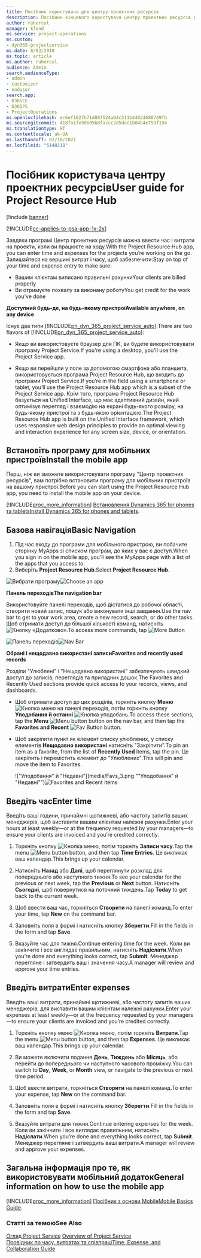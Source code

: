 ```yaml
---
title: Посібник користувача для центру проектних ресурсів
description: Посібник кінцевого користувача центру проектних ресурсів для Project Service
author: ruhercul
manager: kfend
ms.service: project-operations
ms.custom:
- dyn365-projectservice
ms.date: 8/03/2018
ms.topic: article
ms.author: ruhercul
audience: Admin
search.audienceType:
- admin
- customizer
- enduser
search.app:
- D365CE
- D365PS
- ProjectOperations
ms.openlocfilehash: ec6ef1827b71d887524a04c511b44824688749fb
ms.sourcegitcommit: 418fa1fe9d605b8faccc2d5dee1b04b4e753f194
ms.translationtype: HT
ms.contentlocale: uk-UA
ms.lasthandoff: 02/10/2021
ms.locfileid: "5148218"
---
```

# <a name="user-guide-for-project-resource-hub"></a><span data-ttu-id="86739-103">Посібник користувача центру проектних ресурсів</span><span class="sxs-lookup"><span data-stu-id="86739-103">User guide for Project Resource Hub</span></span>

[!include [banner](../includes/psa-now-project-operations.md)]

[!INCLUDE[cc-applies-to-psa-app-1x-2x](../includes/cc-applies-to-psa-app-1x-2x.md)]

<span data-ttu-id="86739-104">Завдяки програмі Центр проектних ресурсів можна ввести час і витрати на проекти, коли ви працюєте на ходу.</span><span class="sxs-lookup"><span data-stu-id="86739-104">With the Project Resource Hub app, you can enter time and expenses for the projects you’re working on the go.</span></span> <span data-ttu-id="86739-105">Залишайтеся на вершині витрат і часу, щоб забезпечити:</span><span class="sxs-lookup"><span data-stu-id="86739-105">Stay on top of your time and expense entry to make sure:</span></span>

- <span data-ttu-id="86739-106">Вашим клієнтам виписано правильні рахунки</span><span class="sxs-lookup"><span data-stu-id="86739-106">Your clients are billed properly</span></span>
- <span data-ttu-id="86739-107">Ви отримуєте похвалу за виконану роботу</span><span class="sxs-lookup"><span data-stu-id="86739-107">You get credit for the work you’ve done</span></span>

<span data-ttu-id="86739-108">**Доступний будь-де, на будь-якому пристрої**</span><span class="sxs-lookup"><span data-stu-id="86739-108">**Available anywhere, on any device**</span></span>

<span data-ttu-id="86739-109">Існує два типи [!INCLUDE[pn_dyn_365_project_service_auto](../includes/pn-dyn-365-project-service-auto.md)]:</span><span class="sxs-lookup"><span data-stu-id="86739-109">There are two flavors of [!INCLUDE[pn_dyn_365_project_service_auto](../includes/pn-dyn-365-project-service-auto.md)]:</span></span> 

- <span data-ttu-id="86739-110">Якщо ви використовуєте браузер для ПК, ви будете використовувати програму Project Service.</span><span class="sxs-lookup"><span data-stu-id="86739-110">If you're using a desktop, you'll use the Project Service app.</span></span> 

- <span data-ttu-id="86739-111">Якщо ви перейшли у поле за допомогою смартфона або планшета, використовується програма Project Resource Hub, що входить до програми Project Service.</span><span class="sxs-lookup"><span data-stu-id="86739-111">If you’re in the field using a smartphone or tablet, you’ll use the Project Resource Hub app which is a subset of the Project Service  app.</span></span> <span data-ttu-id="86739-112">Крім того, програма Project Resource Hub базується на Unified Interface, що має адаптивний дизайн, який оптимізує перегляд і взаємодію на екрані будь-якого розміру, на будь-якому пристрої та з будь-якою орієнтацією.</span><span class="sxs-lookup"><span data-stu-id="86739-112">The Project Resource Hub app is built on the Unified Interface framework, which uses responsive web design principles to provide an optimal viewing and interaction experience for any screen size, device, or orientation.</span></span> 


## <a name="install-the-mobile-app"></a><span data-ttu-id="86739-113">Встановіть програму для мобільних пристроїв</span><span class="sxs-lookup"><span data-stu-id="86739-113">Install the mobile app</span></span>
<span data-ttu-id="86739-114">Перш, ніж ви зможете використовувати програму "Центр проектних ресурсів", вам потрібно встановити програму для мобільних пристроїв на вашому пристрої.</span><span class="sxs-lookup"><span data-stu-id="86739-114">Before you can start using the Project Resource Hub app, you need to install the mobile app on your device.</span></span> 

[!INCLUDE[proc_more_information](../includes/proc-more-information.md)] <span data-ttu-id="86739-115">[Встановлення Dynamics 365 for phones та tablets](https://docs.microsoft.com/dynamics365/mobile-app/install-dynamics-365-for-phones-and-tablets)</span><span class="sxs-lookup"><span data-stu-id="86739-115">[Install Dynamics 365 for phones and tablets](https://docs.microsoft.com/dynamics365/mobile-app/install-dynamics-365-for-phones-and-tablets).</span></span>

## <a name="basic-navigation"></a><span data-ttu-id="86739-116">Базова навігація</span><span class="sxs-lookup"><span data-stu-id="86739-116">Basic Navigation</span></span>
1.  <span data-ttu-id="86739-117">Під час входу до програми для мобільного пристрою, ви побачите сторінку MyApps зі списком програм, до яких у вас є доступ.</span><span class="sxs-lookup"><span data-stu-id="86739-117">When you sign in on the mobile app, you’ll see the MyApps page with a list of the apps that you access to.</span></span> 
2.  <span data-ttu-id="86739-118">Виберіть **Project Resource Hub**.</span><span class="sxs-lookup"><span data-stu-id="86739-118">Select **Project Resource Hub**.</span></span>

<span data-ttu-id="86739-119">![Вибрати програму](media/chooseApp_1.png "Вибрати програму")</span><span class="sxs-lookup"><span data-stu-id="86739-119">![Choose an app](media/chooseApp_1.png "Choose an app")</span></span>

<span data-ttu-id="86739-120">**Панель переходів**</span><span class="sxs-lookup"><span data-stu-id="86739-120">**The navigation bar**</span></span>

<span data-ttu-id="86739-121">Використовуйте панелі переходів, щоб дістатися до робочої області, створити новий запис, пошук або виконувати інші завдання.</span><span class="sxs-lookup"><span data-stu-id="86739-121">Use the nav bar to get to your work area, create a new record, search, or do other tasks.</span></span> <span data-ttu-id="86739-122">Щоб отримати доступ до більшої кількості команд, натисніть ![Кнопку «Додатково»](media/MoreButton.png "Кнопка «Додатково»").</span><span class="sxs-lookup"><span data-stu-id="86739-122">To access more commands, tap ![More Button](media/MoreButton.png "More Button")</span></span>

<span data-ttu-id="86739-123">![Панель переходів](media/NavBar_2.png "Панель переходів")</span><span class="sxs-lookup"><span data-stu-id="86739-123">![Nav Bar](media/NavBar_2.png "Nav Bar")</span></span>

<span data-ttu-id="86739-124">**Обрані і нещодавно використані записи**</span><span class="sxs-lookup"><span data-stu-id="86739-124">**Favorites and recently used records**</span></span>

<span data-ttu-id="86739-125">Розділи "Улюблені" і "Нещодавно використані" забезпечують швидкий доступ до записів, переглядів та приладних дошок.</span><span class="sxs-lookup"><span data-stu-id="86739-125">The Favorites and Recently Used sections provide quick access to your records, views, and dashboards.</span></span> 

- <span data-ttu-id="86739-126">Щоб отримати доступ до цих розділів, торкніть кнопку **Меню** ![Кнопка меню](media/MenuButton.png "Кнопка меню") на панелі переходів, потім торкніть кнопку **Уподобання й останні** ![Кнопка уподобань](media/FavButton.png "Кнопка вподобань").</span><span class="sxs-lookup"><span data-stu-id="86739-126">To access these sections, tap the **Menu** ![Menu button](media/MenuButton.png "Menu button") button on the nav bar, and then tap the **Favorites and Recent** ![Fav Button](media/FavButton.png "Fav Button") button.</span></span>

- <span data-ttu-id="86739-127">Щоб закріпити пункт як елемент списку улюблених, у списку елементів **Нещодавно використані** натисніть "Закріпити".</span><span class="sxs-lookup"><span data-stu-id="86739-127">To pin an item as a favorite, from the list of **Recently Used** items, tap the pin.</span></span> <span data-ttu-id="86739-128">Це закріпить і перемістить елемент до "Улюблених".</span><span class="sxs-lookup"><span data-stu-id="86739-128">This will pin and move the item to Favorites.</span></span>

  <span data-ttu-id="86739-129">!["Уподобання" й "Недавні"](media/Favs_3.png ""Уподобання" й "Недавні"")</span><span class="sxs-lookup"><span data-stu-id="86739-129">![Favorites and Recent items](media/Favs_3.png "Favorites and Recent items")</span></span>
 
## <a name="enter-time"></a><span data-ttu-id="86739-130">Введіть час</span><span class="sxs-lookup"><span data-stu-id="86739-130">Enter time</span></span>
<span data-ttu-id="86739-131">Введіть ваші години, принаймні щотижневі, або частоту запитів ваших менеджерів, щоб виставити вашим клієнтам належні рахунки.</span><span class="sxs-lookup"><span data-stu-id="86739-131">Enter your hours at least weekly—or at the frequency requested by your managers—to ensure your clients are invoiced and you’re credited correctly.</span></span>

1. <span data-ttu-id="86739-132">Торкніть кнопку ![Кнопка меню](media/MenuButton.png "Кнопка меню"), потім торкніть **Записи часу**.</span><span class="sxs-lookup"><span data-stu-id="86739-132">Tap the menu ![Menu button](media/MenuButton.png "Menu button") button, and then tap **Time Entries**.</span></span> <span data-ttu-id="86739-133">Це викликає ваш календар.</span><span class="sxs-lookup"><span data-stu-id="86739-133">This brings up your calendar.</span></span>

2. <span data-ttu-id="86739-134">Натисніть **Назад** або **Далі**, щоб переглянути розклад для попереднього або наступного тижня.</span><span class="sxs-lookup"><span data-stu-id="86739-134">To see your calendar for the previous or next week, tap the **Previous** or **Next** button.</span></span> <span data-ttu-id="86739-135">Натисніть **Сьогодні**, щоб повернутися на поточний тиждень.</span><span class="sxs-lookup"><span data-stu-id="86739-135">Tap **Today** to get back to the current week.</span></span>

3. <span data-ttu-id="86739-136">Щоб ввести ваш час, торкніться **Створити** на панелі команд.</span><span class="sxs-lookup"><span data-stu-id="86739-136">To enter your time, tap **New** on the command bar.</span></span> 

4. <span data-ttu-id="86739-137">Заповніть поля в формі і натисніть кнопку **Зберегти**.</span><span class="sxs-lookup"><span data-stu-id="86739-137">Fill in the fields in the form and tap **Save**.</span></span>

5. <span data-ttu-id="86739-138">Вказуйте час для тижня.</span><span class="sxs-lookup"><span data-stu-id="86739-138">Continue entering time for the week.</span></span> <span data-ttu-id="86739-139">Коли ви закінчите і все виглядає правильним, натисніть **Надіслати**.</span><span class="sxs-lookup"><span data-stu-id="86739-139">When you’re done and everything looks correct, tap **Submit**.</span></span> <span data-ttu-id="86739-140">Менеджер перегляне і затвердить ваш і значення часу.</span><span class="sxs-lookup"><span data-stu-id="86739-140">A manager will review and approve your time entries.</span></span>

## <a name="enter-expenses"></a><span data-ttu-id="86739-141">Введіть витрати</span><span class="sxs-lookup"><span data-stu-id="86739-141">Enter expenses</span></span> 
<span data-ttu-id="86739-142">Введіть ваші витрати, принаймні щотижневі, або частоту запитів ваших менеджерів, для виставити вашим клієнтам належні рахунки.</span><span class="sxs-lookup"><span data-stu-id="86739-142">Enter your expenses at least weekly—or at the frequency requested by your managers—to ensure your clients are invoiced and you’re credited correctly.</span></span>

1. <span data-ttu-id="86739-143">Торкніть кнопку меню ![Кнопка меню](media/MenuButton.png "Кнопка меню"), потім торкніть **Витрати**.</span><span class="sxs-lookup"><span data-stu-id="86739-143">Tap the menu ![Menu button](media/MenuButton.png "Menu button") button, and then tap **Expenses**.</span></span> <span data-ttu-id="86739-144">Це викликає ваш календар.</span><span class="sxs-lookup"><span data-stu-id="86739-144">This brings up your calendar.</span></span>

2. <span data-ttu-id="86739-145">Ви можете включити подання **День**, **Тиждень** або **Місяць**, або перейти до попереднього чи наступного часового проміжку.</span><span class="sxs-lookup"><span data-stu-id="86739-145">You can switch to **Day**, **Week**, or **Month** view, or navigate to the previous or next time period.</span></span> 

3. <span data-ttu-id="86739-146">Щоб ввести витрати, торкніться **Створити** на панелі команд.</span><span class="sxs-lookup"><span data-stu-id="86739-146">To enter your expense, tap **New** on the command bar.</span></span> 

4. <span data-ttu-id="86739-147">Заповніть поля в формі і натисніть кнопку **Зберегти**.</span><span class="sxs-lookup"><span data-stu-id="86739-147">Fill in the fields in the form and tap **Save**.</span></span>

5. <span data-ttu-id="86739-148">Вказуйте витрати для тижня.</span><span class="sxs-lookup"><span data-stu-id="86739-148">Continue entering expenses for the week.</span></span> <span data-ttu-id="86739-149">Коли ви закінчите і все виглядає правильним, натисніть **Надіслати**.</span><span class="sxs-lookup"><span data-stu-id="86739-149">When you’re done and everything looks correct, tap **Submit**.</span></span> <span data-ttu-id="86739-150">Менеджер перегляне і затвердить ваші витрати.</span><span class="sxs-lookup"><span data-stu-id="86739-150">A manager will review and approve your expenses.</span></span>

## <a name="general-information-on-how-to-use-the-mobile-app"></a><span data-ttu-id="86739-151">Загальна інформація про те, як використовувати мобільний додаток</span><span class="sxs-lookup"><span data-stu-id="86739-151">General information on how to use the mobile app</span></span> 
[!INCLUDE[proc_more_information](../includes/proc-more-information.md)] <span data-ttu-id="86739-152">[Посібник з основи Mobile](https://docs.microsoft.com/dynamics365/mobile-app/dynamics-365-phones-tablets-users-guide)</span><span class="sxs-lookup"><span data-stu-id="86739-152">[Mobile Basics Guide](https://docs.microsoft.com/dynamics365/mobile-app/dynamics-365-phones-tablets-users-guide).</span></span>

### <a name="see-also"></a><span data-ttu-id="86739-153">Статті за темою</span><span class="sxs-lookup"><span data-stu-id="86739-153">See Also</span></span>  
 <span data-ttu-id="86739-154">[Огляд Project Service](../psa/overview.md) </span><span class="sxs-lookup"><span data-stu-id="86739-154">[Overview of Project Service](../psa/overview.md) </span></span>  
 [<span data-ttu-id="86739-155">Провідник по часу, витратах та співпраці</span><span class="sxs-lookup"><span data-stu-id="86739-155">Time, Expense, and Collaboration Guide</span></span>](../psa/time-expense-collaboration-guide.md)   
 
